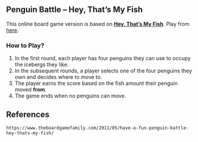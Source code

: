 ## Penguin Battle – Hey, That’s My Fish

This online board game version is based on **[Hey, That’s My Fish](https://www.theboardgamefamily.com/2011/05/have-a-fun-penguin-battle-hey-thats-my-fish/)**. Play from [here](https://penguin-battle.netlify.app/).

### How to Play?

1. In the first round, each player has four penguins they can use to occupy the icebergs they like.
2. In the subsequent rounds, a player selects one of the four penguins they own and decides where to move to.
3. The player earns the score based on the fish amount their penguin moved **from**.
4. The game ends when no penguins can move.

## References
```
https://www.theboardgamefamily.com/2011/05/have-a-fun-penguin-battle-hey-thats-my-fish/
```
